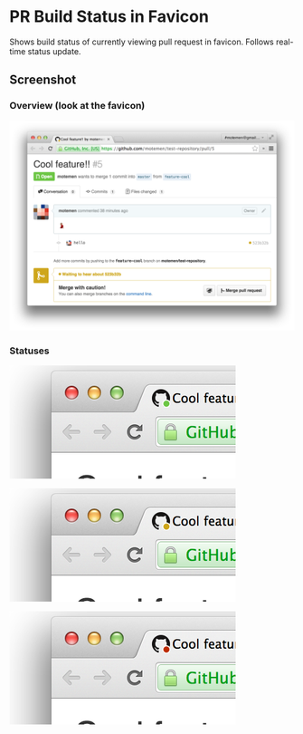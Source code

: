 # PR Build Status in Favicon

Shows build status of currently viewing pull request in favicon. Follows real-time status update.

## Screenshot

### Overview (look at the favicon)

![overview](overview.png)

### Statuses

![success](success.png)

![pending](pending.png)

![failure](failure.png)
